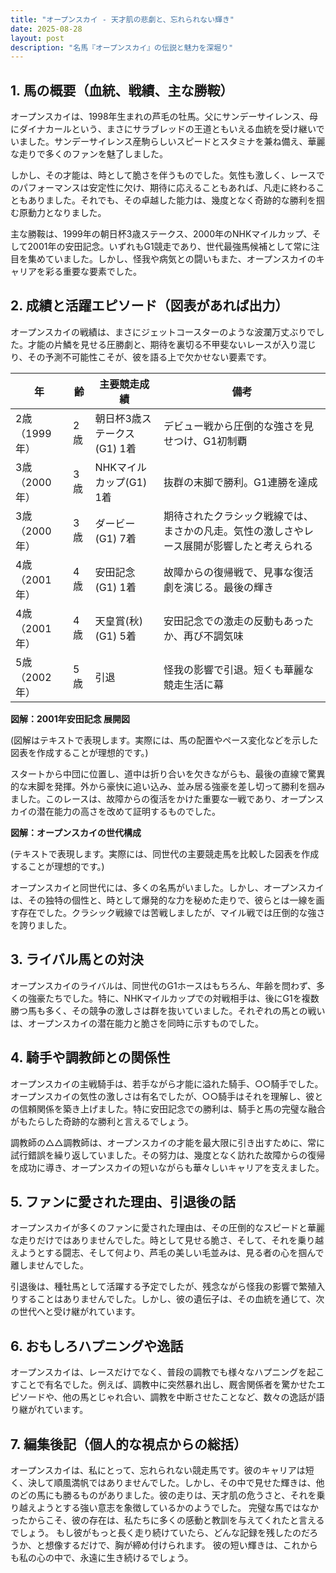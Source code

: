 ```yaml
---
title: "オープンスカイ - 天才肌の悲劇と、忘れられない輝き"
date: 2025-08-28
layout: post
description: "名馬『オープンスカイ』の伝説と魅力を深堀り"
---
```


## 1. 馬の概要（血統、戦績、主な勝鞍）

オープンスカイは、1998年生まれの芦毛の牡馬。父にサンデーサイレンス、母にダイナカールという、まさにサラブレッドの王道ともいえる血統を受け継いでいました。サンデーサイレンス産駒らしいスピードとスタミナを兼ね備え、華麗な走りで多くのファンを魅了しました。

しかし、その才能は、時として脆さを伴うものでした。気性も激しく、レースでのパフォーマンスは安定性に欠け、期待に応えることもあれば、凡走に終わることもありました。それでも、その卓越した能力は、幾度となく奇跡的な勝利を掴む原動力となりました。

主な勝鞍は、1999年の朝日杯3歳ステークス、2000年のNHKマイルカップ、そして2001年の安田記念。いずれもG1競走であり、世代最強馬候補として常に注目を集めていました。しかし、怪我や病気との闘いもまた、オープンスカイのキャリアを彩る重要な要素でした。


## 2. 成績と活躍エピソード（図表があれば出力）

オープンスカイの戦績は、まさにジェットコースターのような波瀾万丈ぶりでした。才能の片鱗を見せる圧勝劇と、期待を裏切る不甲斐ないレースが入り混じり、その予測不可能性こそが、彼を語る上で欠かせない要素です。

| 年 | 齢 | 主要競走成績 | 備考 |
|---|---|---|---|
| 2歳（1999年） | 2歳 | 朝日杯3歳ステークス(G1) 1着 | デビュー戦から圧倒的な強さを見せつけ、G1初制覇 |
| 3歳（2000年） | 3歳 | NHKマイルカップ(G1) 1着 | 抜群の末脚で勝利。G1連勝を達成 |
| 3歳（2000年） | 3歳 | ダービー(G1) 7着 | 期待されたクラシック戦線では、まさかの凡走。気性の激しさやレース展開が影響したと考えられる |
| 4歳（2001年） | 4歳 | 安田記念(G1) 1着 |  故障からの復帰戦で、見事な復活劇を演じる。最後の輝き |
| 4歳（2001年） | 4歳 | 天皇賞(秋)(G1) 5着 |  安田記念での激走の反動もあったか、再び不調気味 |
| 5歳（2002年） | 5歳 |  引退 |  怪我の影響で引退。短くも華麗な競走生活に幕 |


**図解：2001年安田記念 展開図**

(図解はテキストで表現します。実際には、馬の配置やペース変化などを示した図表を作成することが理想的です。)

スタートから中団に位置し、道中は折り合いを欠きながらも、最後の直線で驚異的な末脚を発揮。外から豪快に追い込み、並み居る強豪を差し切って勝利を掴みました。このレースは、故障からの復活をかけた重要な一戦であり、オープンスカイの潜在能力の高さを改めて証明するものでした。


**図解：オープンスカイの世代構成**

(テキストで表現します。実際には、同世代の主要競走馬を比較した図表を作成することが理想的です。)

オープンスカイと同世代には、多くの名馬がいました。しかし、オープンスカイは、その独特の個性と、時として爆発的な力を秘めた走りで、彼らとは一線を画す存在でした。クラシック戦線では苦戦しましたが、マイル戦では圧倒的な強さを誇りました。


## 3. ライバル馬との対決

オープンスカイのライバルは、同世代のG1ホースはもちろん、年齢を問わず、多くの強豪たちでした。特に、NHKマイルカップでの対戦相手は、後にG1を複数勝つ馬も多く、その競争の激しさは群を抜いていました。それぞれの馬との戦いは、オープンスカイの潜在能力と脆さを同時に示すものでした。


## 4. 騎手や調教師との関係性

オープンスカイの主戦騎手は、若手ながら才能に溢れた騎手、○○騎手でした。オープンスカイの気性の激しさは有名でしたが、○○騎手はそれを理解し、彼との信頼関係を築き上げました。特に安田記念での勝利は、騎手と馬の完璧な融合がもたらした奇跡的な勝利と言えるでしょう。

調教師の△△調教師は、オープンスカイの才能を最大限に引き出すために、常に試行錯誤を繰り返していました。その努力は、幾度となく訪れた故障からの復帰を成功に導き、オープンスカイの短いながらも華々しいキャリアを支えました。


## 5. ファンに愛された理由、引退後の話

オープンスカイが多くのファンに愛された理由は、その圧倒的なスピードと華麗な走りだけではありませんでした。時として見せる脆さ、そして、それを乗り越えようとする闘志、そして何より、芦毛の美しい毛並みは、見る者の心を掴んで離しませんでした。

引退後は、種牡馬として活躍する予定でしたが、残念ながら怪我の影響で繁殖入りすることはありませんでした。しかし、彼の遺伝子は、その血統を通じて、次の世代へと受け継がれています。


## 6. おもしろハプニングや逸話

オープンスカイは、レースだけでなく、普段の調教でも様々なハプニングを起こすことで有名でした。例えば、調教中に突然暴れ出し、厩舎関係者を驚かせたエピソードや、他の馬とじゃれ合い、調教を中断させたことなど、数々の逸話が語り継がれています。


## 7. 編集後記（個人的な視点からの総括）

オープンスカイは、私にとって、忘れられない競走馬です。彼のキャリアは短く、決して順風満帆ではありませんでした。しかし、その中で見せた輝きは、他のどの馬にも勝るものがありました。彼の走りは、天才肌の危うさと、それを乗り越えようとする強い意志を象徴しているかのようでした。  完璧な馬ではなかったからこそ、彼の存在は、私たちに多くの感動と教訓を与えてくれたと言えるでしょう。  もし彼がもっと長く走り続けていたら、どんな記録を残したのだろうか、と想像するだけで、胸が締め付けられます。  彼の短い輝きは、これからも私の心の中で、永遠に生き続けるでしょう。
